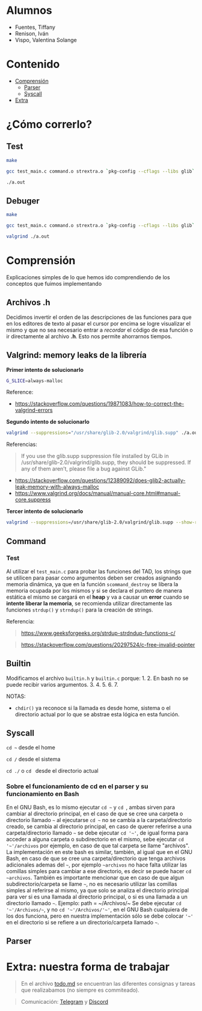 # Alumnos
- Fuentes, Tiffany
- Renison, Iván
- Vispo, Valentina Solange

# Contenido
- [Comprensión](#Comprensión)
    - [Parser](#Parser)
    - [Syscall](#Syscall)
- [Extra](#Extra:-nuestra-forma-de-trabajar)

# ¿Cómo correrlo?

## Test
```bash
make
```

```bash
gcc test_main.c command.o strextra.o `pkg-config --cflags --libs glib`
```

```bash
./a.out
```

## Debuger
```bash
make
```

```bash
gcc test_main.c command.o strextra.o `pkg-config --cflags --libs glib`
```

```bash
valgrind ./a.out
```

# Comprensión
Explicaciones simples de lo que hemos ido comprendiendo de los conceptos que fuimos implementando

## Archivos .h

Decidimos invertir el orden de las descripciones de las funciones para que en los editores de texto al pasar el cursor por encima se logre visualizar el mismo y que no sea necesario entrar a *recordar* el código de esa función o ir directamente al archivo **.h**. Esto nos permite ahorrarnos tiempos.

## Valgrind: memory leaks de la librería
**Primer intento de solucionarlo**

```bash
G_SLICE=always-malloc
```

Reference:
- https://stackoverflow.com/questions/19871083/how-to-correct-the-valgrind-errors

**Segundo intento de solucionarlo**

```bash
valgrind --suppressions="/usr/share/glib-2.0/valgrind/glib.supp" ./a.out
```

Referencias:
> If you use the glib.supp suppression file installed by GLib in /usr/share/glib-2.0/valgrind/glib.supp, they should be suppressed. If any of them aren’t, please file a bug against GLib."
- https://stackoverflow.com/questions/12389092/does-glib2-actually-leak-memory-with-always-malloc
- https://www.valgrind.org/docs/manual/manual-core.html#manual-core.suppress

**Tercer intento de solucionarlo**

```bash
valgrind --suppressions=/usr/share/glib-2.0/valgrind/glib.supp --show-reachable=no ./a.out
```

## Command
### Test
Al utilizar el `test_main.c` para probar las funciones del TAD, los strings que se utilicen para pasar como argumentos deben ser creados asignando memoria dinámica, ya que en la función `scommand_destroy` se libera la memoria ocupada por los mismos y si se declara el puntero de manera estática el mismo se cargará en el **heap** y va a causar un **error** cuando se **intente liberar la memoria**, se recomienda utilizar directamente las funciones `strdup()` y `strndup()` para la creación de strings.

Referencia:
> https://www.geeksforgeeks.org/strdup-strdndup-functions-c/

> https://stackoverflow.com/questions/20297524/c-free-invalid-pointer

## Builtin
Modificamos el archivo `builtin.h` y `builtin.c` porque:
1. 
2. En bash no se puede recibir varios argumentos.
3.
4.
5.
6.
7. 

NOTAS:
- `chdir()` ya reconoce si la llamada es desde home, sistema o el directorio actual por lo que se abstrae esta lógica en esta función.

## Syscall
`cd ~` desde el home

`cd /` desde el sistema

`cd ./` o `cd ` desde el directorio actual

### Sobre el funcionamiento de cd en el parser y su funcionamiento en Bash
En el GNU Bash, es lo mismo ejecutar `cd ~` y `cd `, ambas sirven para cambiar al directorio principal, en el caso de que se cree una carpeta o directorio llamado `~` al ejecutarse `cd ~` no se cambia a la carpeta/directorio creado, se cambia al directorio principal, en caso de querer referirse a una carpeta/directorio llamado `~` se debe ejecutar `cd '~'`, de igual forma para acceder a alguna carpeta o subdirectorio en el mismo, sebe ejecutar `cd '~'/archivos` por ejemplo, en caso de que tal carpeta se llame "archivos".
La implementación en este bash es similar, también, al igual que en el GNU Bash, en caso de que se cree una carpeta/directorio que tenga archivos adicionales ademas del `~`, por ejemplo `~archivos` no hace falta utilizar las comillas simples para cambiar a ese directorio, es decir se puede hacer `cd ~archivos`.
También es importante mencionar que en caso de que algun subdirectorio/carpeta se llame `~`, no es necesario utilizar las comillas simples al referirse al mismo, ya que solo se analiza el directorio principal para ver si es una llamada al directorio principal, o si es una llamada a un directorio llamado `~`.
Ejemplo: path = ~/Archivos/~
Se debe ejecutar `cd '~'/Archivos/~`, y no `cd '~'/Archivos/'~'`, en el GNU Bash cualquiera de los dos funciona, pero en nuestra implementación sólo se debe colocar `'~'` en el directorio si se refiere a un directorio/carpeta llamado `~`.

## Parser


# Extra: nuestra forma de trabajar
> En el archivo [todo.md](todo.md) se encuentran las diferentes consignas y tareas que realizabamos (no siempre es commiteado).

> Comunicación: [Telegram](https://web.telegram.org/) y [Discord](https://discord.com/)
